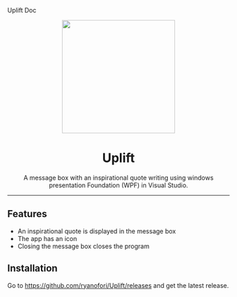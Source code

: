 Uplift Doc
<div align="center">
    <img src="./AppIcon.ico" width="256" height="256" style="display: block; margin: 0 auto"/>
    <h1>Uplift</h1>
    <p>A message box with an inspirational quote writing using windows presentation Foundation (WPF) in Visual Studio.</p>
</div>

---

## Features
- An inspirational quote is displayed in the message box
- The app has an icon
- Closing the message box closes the program

## Installation
Go to https://github.com/ryanofori/Uplift/releases and get the latest release.

